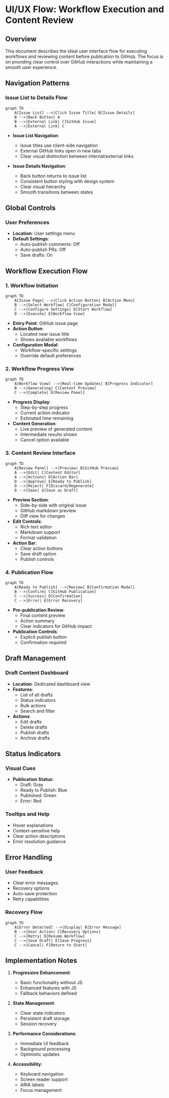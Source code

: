 # UI/UX Flow: Workflow Execution and Content Review

## Overview

This document describes the ideal user interface flow for executing workflows and reviewing content before publication to GitHub. The focus is on providing clear control over GitHub interactions while maintaining a smooth user experience.

## Navigation Patterns

### Issue List to Details Flow

```mermaid
graph TD
    A[Issue List] -->|Click Issue Title| B[Issue Details]
    B -->|Back Button| A
    B -->|External Link| C[GitHub Issue]
    A -->|External Link| C
```

- **Issue List Navigation**:

  - Issue titles use client-side navigation
  - External GitHub links open in new tabs
  - Clear visual distinction between internal/external links

- **Issue Details Navigation**:
  - Back button returns to issue list
  - Consistent button styling with design system
  - Clear visual hierarchy
  - Smooth transitions between states

## Global Controls

### User Preferences

- **Location**: User settings menu
- **Default Settings**:
  - Auto-publish comments: Off
  - Auto-publish PRs: Off
  - Save drafts: On

## Workflow Execution Flow

### 1. Workflow Initiation

```mermaid
graph TD
    A[Issue Page] -->|Click Action Button| B[Action Menu]
    B -->|Select Workflow| C[Configuration Modal]
    C -->|Configure Settings| D[Start Workflow]
    D -->|Execute| E[Workflow View]
```

- **Entry Point**: GitHub issue page
- **Action Button**:
  - Located near issue title
  - Shows available workflows
- **Configuration Modal**:
  - Workflow-specific settings
  - Override default preferences

### 2. Workflow Progress View

```mermaid
graph TD
    A[Workflow View] -->|Real-time Updates| B[Progress Indicator]
    B -->|Generating| C[Content Preview]
    C -->|Complete| D[Review Panel]
```

- **Progress Display**:
  - Step-by-step progress
  - Current action indicator
  - Estimated time remaining
- **Content Generation**:
  - Live preview of generated content
  - Intermediate results shown
  - Cancel option available

### 3. Content Review Interface

```mermaid
graph TD
    A[Review Panel] -->|Preview| B[GitHub Preview]
    A -->|Edit| C[Content Editor]
    A -->|Actions| D[Action Bar]
    D -->|Approve| E[Ready to Publish]
    D -->|Reject| F[Discard/Regenerate]
    D -->|Save| G[Save as Draft]
```

- **Preview Section**:
  - Side-by-side with original issue
  - GitHub markdown preview
  - Diff view for changes
- **Edit Controls**:
  - Rich text editor
  - Markdown support
  - Format validation
- **Action Bar**:
  - Clear action buttons
  - Save draft option
  - Publish controls

### 4. Publication Flow

```mermaid
graph TD
    A[Ready to Publish] -->|Review| B[Confirmation Modal]
    B -->|Confirm| C[GitHub Publication]
    C -->|Success| D[Confirmation]
    C -->|Error| E[Error Recovery]
```

- **Pre-publication Review**:
  - Final content preview
  - Action summary
  - Clear indicators for GitHub impact
- **Publication Controls**:
  - Explicit publish button
  - Confirmation required

## Draft Management

### Draft Content Dashboard

- **Location**: Dedicated dashboard view
- **Features**:
  - List of all drafts
  - Status indicators
  - Bulk actions
  - Search and filter
- **Actions**:
  - Edit drafts
  - Delete drafts
  - Publish drafts
  - Archive drafts

## Status Indicators

### Visual Cues

- **Publication Status**:
  - Draft: Gray
  - Ready to Publish: Blue
  - Published: Green
  - Error: Red

### Tooltips and Help

- Hover explanations
- Context-sensitive help
- Clear action descriptions
- Error resolution guidance

## Error Handling

### User Feedback

- Clear error messages
- Recovery options
- Auto-save protection
- Retry capabilities

### Recovery Flow

```mermaid
graph TD
    A[Error Detected] -->|Display| B[Error Message]
    B -->|User Action| C[Recovery Options]
    C -->|Retry| D[Resume Workflow]
    C -->|Save Draft| E[Save Progress]
    C -->|Cancel| F[Return to Start]
```

## Implementation Notes

1. **Progressive Enhancement**:

   - Basic functionality without JS
   - Enhanced features with JS
   - Fallback behaviors defined

2. **State Management**:

   - Clear state indicators
   - Persistent draft storage
   - Session recovery

3. **Performance Considerations**:

   - Immediate UI feedback
   - Background processing
   - Optimistic updates

4. **Accessibility**:
   - Keyboard navigation
   - Screen reader support
   - ARIA labels
   - Focus management
